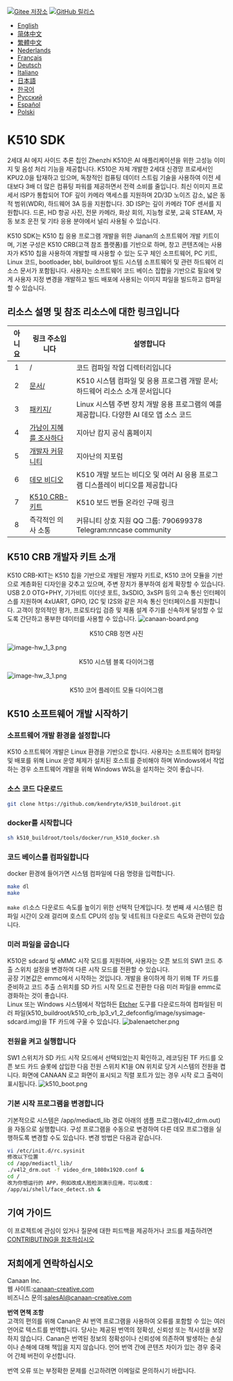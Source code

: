 [![Gitee 저장소](https://img.shields.io/badge/gitee-repository-blue?logo=gitee&style=plastic)](https://gitee.com/kendryte/k510_buildroot)
[![GitHub 릴리스](https://img.shields.io/github/v/release/kendryte/k510_buildroot?color=brightgreen&display_name=tag&logo=github&style=plastic)](https://github.com/kendryte/k510_buildroot/releases)

* [English](../README.md)
* [简体中文](README.zh-Hans.md)
* [繁體中文](README.zh-Hant.md)
* [Nederlands](README.nl.md)
* [Français](README.fr.md)
* [Deutsch](README.de.md)
* [Italiano](README.it.md)
* [日本語](README.ja.md)
* [한국어](README.ko.md)
* [Русский](README.ru.md)
* [Español](README.es.md)
* [Polski](README.pl.md)

# K510 SDK

2세대 AI 에지 사이드 추론 칩인 Zhenzhi K510은 AI 애플리케이션을 위한 고성능 이미지 및 음성 처리 기능을 제공합니다. K510은 자체 개발한 2세대 신경망 프로세서인 KPU2.0을 탑재하고 있으며, 독창적인 컴퓨팅 데이터 스트림 기술을 사용하여 이전 세대보다 3배 더 많은 컴퓨팅 파워를 제공하면서 전력 소비를 줄입니다. 최신 이미지 프로세서 ISP가 통합되어 TOF 깊이 카메라 액세스를 지원하며 2D/3D 노이즈 감소, 넓은 동적 범위(WDR), 하드웨어 3A 등을 지원합니다. 3D ISP는 깊이 카메라 TOF 센서를 지원합니다. 드론, HD 항공 사진, 전문 카메라, 화상 회의, 지능형 로봇, 교육 STEAM, 자동 보조 운전 및 기타 응용 분야에서 널리 사용될 수 있습니다.

K510 SDK는 K510 칩 응용 프로그램 개발을 위한 Jianan의 소프트웨어 개발 키트이며, 기본 구성은 K510 CRB(고객 참조 플랫폼)를 기반으로 하며, 창고 콘텐츠에는 사용자가 K510 칩을 사용하여 개발할 때 사용할 수 있는 도구 체인 소프트웨어, PC 키트, Linux 코드, bootloader, bbl, buildroot 빌드 시스템 소프트웨어 및 관련 하드웨어 리소스 문서가 포함됩니다. 사용자는 소프트웨어 코드 베이스 집합을 기반으로 필요에 맞게 사용자 지정 변경을 개발하고 빌드 배포에 사용되는 이미지 파일을 빌드하고 컴파일할 수 있습니다.

## 리소스 설명 및 참조 리소스에 대한 링크입니다

| 아니요 | 링크 주소입니다 | 설명합니다  |
| :----: | ---- |  ------------------------------------------------------------ |
|1| / | 코드 컴파일 작업 디렉터리입니다 |
|2|[문서/](https://github.com/kendryte/k510_docs)| K510 시스템 컴파일 및 응용 프로그램 개발 문서; 하드웨어 리소스 소개 문서입니다
|3|[패키지/](/package/)| Linux 시스템 주변 장치 개발 응용 프로그램의 예를 제공합니다. 다양한 AI 데모 앱 소스 코드  |
|4|[가남이 지혜를 조사하다](https://canaan-creative.com/product/勘智k510)|지아난 캄지 공식 홈페이지|
|5|[개발자 커뮤니티](https://canaan-creative.com/developer)|지아난의 지포럼
|6|[데모 비디오](https://space.bilibili.com/677429436)|K510 개발 보드는 비디오 및 여러 AI 응용 프로그램 디스플레이 비디오를 제공합니다|
|7|[K510 CRB-키트](https://item.taobao.com/item.htm?spm=a230r.1.14.1.22714815bDh5ei&id=673510674381&ns=1&abbucket=0&mt=)|K510 보드 번들 온라인 구매 링크|
|8|즉각적인 의사 소통|  커뮤니티 상호 지원 QQ 그룹: 790699378</br>Telegram:nncase community |

## K510 CRB 개발자 키트 소개

K510 CRB-KIT는 K510 칩을 기반으로 개발된 개발자 키트로, K510 코어 모듈을 기반으로 계층화된 디자인을 갖추고 있으며, 주변 장치가 풍부하여 쉽게 확장할 수 있습니다. USB 2.0 OTG+PHY, 기가비트 이더넷 포트, 3xSDIO, 3xSPI 등의 고속 통신 인터페이스를 지원하며 4xUART, GPIO, I2C 및 I2S와 같은 저속 통신 인터페이스를 지원합니다. 고객이 창의적인 평가, 프로토타입 검증 및 제품 설계 주기를 신속하게 달성할 수 있도록 간단하고 풍부한 데이터를 사용할 수 있습니다.
![canaan-board.png](https://github.com/kendryte/k510_docs/raw/v1.5/zh/images/hw_crb_v1_2/canaan-board.png)
<center>K510 CRB 정면 사진 </center>

![image-hw_1_3.png](https://github.com/kendryte/k510_docs/raw/v1.5/zh/images/hw_crb_v1_2/image-hw_1_3.png)
 <center>K510 시스템 블록 다이어그램</center>  

![image-hw_3_1.png](https://github.com/kendryte/k510_docs/raw/v1.5/zh/images/hw_crb_v1_2/image-hw_3_1.png)
 <center>K510 코어 플레이트 모듈 다이어그램</center>  

## K510 소프트웨어 개발 시작하기

### 소프트웨어 개발 환경을 설정합니다

K510 소프트웨어 개발은 Linux 환경을 기반으로 합니다. 사용자는 소프트웨어 컴파일 및 배포를 위해 Linux 운영 체제가 설치된 호스트를 준비해야 하며 Windows에서 작업하는 경우 소프트웨어 개발을 위해 Windows WSL을 설치하는 것이 좋습니다.

### 소스 코드 다운로드

```sh
git clone https://github.com/kendryte/k510_buildroot.git
```

### docker를 시작합니다

```sh
sh k510_buildroot/tools/docker/run_k510_docker.sh
```

### 코드 베이스를 컴파일합니다

docker 환경에 들어가면 시스템 컴파일에 다음 명령을 입력합니다.

```sh
make dl
make
```

`make dl`소스 다운로드 속도를 높이기 위한 선택적 단계입니다.
첫 번째 새 시스템은 컴파일 시간이 오래 걸리며 호스트 CPU의 성능 및 네트워크 다운로드 속도와 관련이 있습니다.

### 미러 파일을 굽습니다

K510은 sdcard 및 eMMC 시작 모드를 지원하며, 사용자는 오픈 보드의 SW1 코드 추출 스위치 설정을 변경하여 다른 시작 모드를 전환할 수 있습니다.  
공장 기본값은 emmc에서 시작하는 것입니다. 개발을 용이하게 하기 위해 TF 카드를 준비하고 코드 추출 스위치를 SD 카드 시작 모드로 전환한 다음 미러 파일을 emmc로 경화하는 것이 좋습니다.  
Linux 또는 Windows 시스템에서 작업하든 [Etcher](https://www.balena.io/etcher/) 도구를 다운로드하여 컴파일된 미러 파일(k510_buildroot/k510_crb_lp3_v1_2_defconfig/image/sysimage-sdcard.img)을 TF 카드에 구울 수 있습니다.
![balenaetcher.png](https://github.com/kendryte/k510_docs/raw/v1.5/zh/images/quick_start/balenaetcher.png)

### 전원을 켜고 실행합니다

SW1 스위치가 SD 카드 시작 모드에서 선택되었는지 확인하고, 레코딩된 TF 카드를 오픈 보드 카드 슬롯에 삽입한 다음 전원 스위치 K1을 ON 위치로 당겨 시스템의 전원을 켭니다. 화면에 CANAAN 로고 화면이 표시되고 직렬 포트가 있는 경우 시작 로그 출력이 표시됩니다.
![k510_boot.png](https://github.com/kendryte/k510_docs/raw/v1.5/zh/images/quick_start/k510_boot.png)

### 기본 시작 프로그램을 변경합니다

기본적으로 시스템은 /app/mediactl_lib 경로 아래의 샘플 프로그램(v4l2_drm.out)을 자동으로 실행합니다. 구성 프로그램을 수동으로 변경하여 다른 데모 프로그램을 실행하도록 변경할 수도 있습니다. 변경 방법은 다음과 같습니다.

```sh
vi /etc/init.d/rc.sysinit
修改以下位置
cd /app/mediactl_lib/
./v4l2_drm.out -f video_drm_1080x1920.conf &
cd /
改为你想运行的 APP，例如改成人脸检测演示应用，可以改成：
/app/ai/shell/face_detect.sh &
```

## 기여 가이드

이 프로젝트에 관심이 있거나 질문에 대한 피드백을 제공하거나 코드를 제출하려면[CONTRIBUTING을 참조하십시오](.github/CONTRIBUTING.md)

## 저희에게 연락하십시오

Canaan Inc.  
웹 사이트:[canaan-creative.com](https://canaan-creative.com)  
비즈니스 문의:[salesAI@canaan-creative.com](mailto:salesAI@canaan-creative.com)

**번역 면책 조항**  
고객의 편의를 위해 Canan은 AI 번역 프로그램을 사용하여 오류를 포함할 수 있는 여러 언어로 텍스트를 번역합니다. 당사는 제공된 번역의 정확성, 신뢰성 또는 적시성을 보장하지 않습니다. Canan은 번역된 정보의 정확성이나 신뢰성에 의존하여 발생하는 손실이나 손해에 대해 책임을 지지 않습니다. 언어 번역 간에 콘텐츠 차이가 있는 경우 중국어 간체 버전이 우선합니다.

번역 오류 또는 부정확한 문제를 신고하려면 이메일로 문의하시기 바랍니다.
